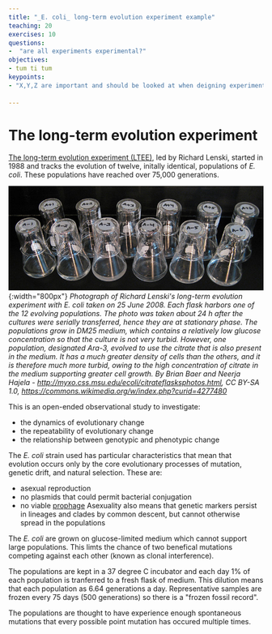 ```yaml
---
title: "_E. coli_ long-term evolution experiment example"
teaching: 20
exercises: 10
questions:
-  "are all experiments experimental?"
objectives:
- tum ti tum
keypoints:
- "X,Y,Z are important and should be looked at when deigning experiments"

---
```



# The long-term evolution experiment
[The long-term evolution experiment (LTEE)](https://en.wikipedia.org/wiki/E._coli_long-term_evolution_experiment), led by Richard Lenski, started in 1988 and tracks the evolution of twelve, initally identical, populations of _E. coli_. These populations have reached over 75,000 generations.

![Photograph of 12 flasks](../fig/800px-Lenski's_12_long-term_lines_of_E._coli_on_25_June_2008.jpg){:width="800px"}
_Photograph of Richard Lenski's long-term evolution experiment with E. coli taken on 25 June 2008. Each flask harbors one of the 12 evolving populations. The photo was taken about 24 h after the cultures were serially transferred, hence they are at stationary phase. The populations grow in DM25 medium, which contains a relatively low glucose concentration so that the culture is not very turbid. However, one population, designated Ara-3, evolved to use the citrate that is also present in the medium. It has a much greater density of cells than the others, and it is therefore much more turbid, owing to the high concentration of citrate in the medium supporting greater cell growth. By Brian Baer and Neerja Hajela - http://myxo.css.msu.edu/ecoli/citrateflasksphotos.html, CC BY-SA 1.0, https://commons.wikimedia.org/w/index.php?curid=4277480_

This is an open-ended observational study to investigate:
- the dynamics of evolutionary change
- the repeatability of evolutionary change
- the relationship between genotypic and phenotypic change

The _E. coli_ strain used has particular characteristics that mean that evolution occurs only by the core evolutionary processes of mutation, genetic drift, and natural selection. These are:
- asexual reproduction
- no plasmids that could permit bacterial conjugation
- no viable [prophage](https://en.wikipedia.org/wiki/Prophage)
Asexuality also means that genetic markers persist in lineages and clades by common descent, but cannot otherwise spread in the populations

The _E. coli_ are grown on glucose-limited medium which cannot support large populations. This limts the chance of two benefical mutations competing against each other (known as clonal interference).

The populations are kept in a 37 degree C incubator and each day 1% of each population is tranferred to a fresh flask of medium. This dilution means that each population as 6.64 generations a day. Representative samples are frozen every 75 days (500 generations) so there is a "frozen fossil record".

The populations are thought to have experience enough spontaneous mutations that every possible point mutation has occured multiple times.
